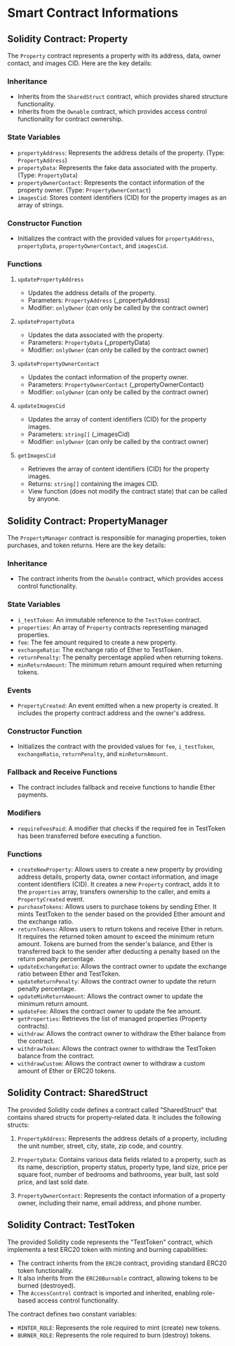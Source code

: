 # Smart Contract Informations

## Solidity Contract: Property

The `Property` contract represents a property with its address, data, owner contact, and images CID. Here are the key details:

### Inheritance

- Inherits from the `SharedStruct` contract, which provides shared structure functionality.
- Inherits from the `Ownable` contract, which provides access control functionality for contract ownership.

### State Variables

- `propertyAddress`: Represents the address details of the property. (Type: `PropertyAddress`)
- `propertyData`: Represents the fake data associated with the property. (Type: `PropertyData`)
- `propertyOwnerContact`: Represents the contact information of the property owner. (Type: `PropertyOwnerContact`)
- `imagesCid`: Stores content identifiers (CID) for the property images as an array of strings.

### Constructor Function

- Initializes the contract with the provided values for `propertyAddress`, `propertyData`, `propertyOwnerContact`, and `imagesCid`.

### Functions

1. `updatePropertyAddress`

   - Updates the address details of the property.
   - Parameters: `PropertyAddress` (\_propertyAddress)
   - Modifier: `onlyOwner` (can only be called by the contract owner)

2. `updatePropertyData`

   - Updates the data associated with the property.
   - Parameters: `PropertyData` (\_propertyData)
   - Modifier: `onlyOwner` (can only be called by the contract owner)

3. `updatePropertyOwnerContact`

   - Updates the contact information of the property owner.
   - Parameters: `PropertyOwnerContact` (\_propertyOwnerContact)
   - Modifier: `onlyOwner` (can only be called by the contract owner)

4. `updateImagesCid`

   - Updates the array of content identifiers (CID) for the property images.
   - Parameters: `string[]` (\_imagesCid)
   - Modifier: `onlyOwner` (can only be called by the contract owner)

5. `getImagesCid`
   - Retrieves the array of content identifiers (CID) for the property images.
   - Returns: `string[]` containing the images CID.
   - View function (does not modify the contract state) that can be called by anyone.

## Solidity Contract: PropertyManager

The `PropertyManager` contract is responsible for managing properties, token purchases, and token returns. Here are the key details:

### Inheritance

- The contract inherits from the `Ownable` contract, which provides access control functionality.

### State Variables

- `i_testToken`: An immutable reference to the `TestToken` contract.
- `properties`: An array of `Property` contracts representing managed properties.
- `fee`: The fee amount required to create a new property.
- `exchangeRatio`: The exchange ratio of Ether to TestToken.
- `returnPenalty`: The penalty percentage applied when returning tokens.
- `minReturnAmount`: The minimum return amount required when returning tokens.

### Events

- `PropertyCreated`: An event emitted when a new property is created. It includes the property contract address and the owner's address.

### Constructor Function

- Initializes the contract with the provided values for `fee`, `i_testToken`, `exchangeRatio`, `returnPenalty`, and `minReturnAmount`.

### Fallback and Receive Functions

- The contract includes fallback and receive functions to handle Ether payments.

### Modifiers

- `requireFeesPaid`: A modifier that checks if the required fee in TestToken has been transferred before executing a function.

### Functions

- `createNewProperty`: Allows users to create a new property by providing address details, property data, owner contact information, and image content identifiers (CID). It creates a new `Property` contract, adds it to the `properties` array, transfers ownership to the caller, and emits a `PropertyCreated` event.
- `purchaseTokens`: Allows users to purchase tokens by sending Ether. It mints TestToken to the sender based on the provided Ether amount and the exchange ratio.
- `returnTokens`: Allows users to return tokens and receive Ether in return. It requires the returned token amount to exceed the minimum return amount. Tokens are burned from the sender's balance, and Ether is transferred back to the sender after deducting a penalty based on the return penalty percentage.
- `updateExchangeRatio`: Allows the contract owner to update the exchange ratio between Ether and TestToken.
- `updateReturnPenalty`: Allows the contract owner to update the return penalty percentage.
- `updateMinReturnAmount`: Allows the contract owner to update the minimum return amount.
- `updateFee`: Allows the contract owner to update the fee amount.
- `getProperties`: Retrieves the list of managed properties (Property contracts).
- `withdraw`: Allows the contract owner to withdraw the Ether balance from the contract.
- `withdrawToken`: Allows the contract owner to withdraw the TestToken balance from the contract.
- `withdrawCustom`: Allows the contract owner to withdraw a custom amount of Ether or ERC20 tokens.

## Solidity Contract: SharedStruct

The provided Solidity code defines a contract called "SharedStruct" that contains shared structs for property-related data. It includes the following structs:

1. `PropertyAddress`: Represents the address details of a property, including the unit number, street, city, state, zip code, and country.

2. `PropertyData`: Contains various data fields related to a property, such as its name, description, property status, property type, land size, price per square foot, number of bedrooms and bathrooms, year built, last sold price, and last sold date.

3. `PropertyOwnerContact`: Represents the contact information of a property owner, including their name, email address, and phone number.

## Solidity Contract: TestToken

The provided Solidity code represents the "TestToken" contract, which implements a test ERC20 token with minting and burning capabilities:

- The contract inherits from the `ERC20` contract, providing standard ERC20 token functionality.
- It also inherits from the `ERC20Burnable` contract, allowing tokens to be burned (destroyed).
- The `AccessControl` contract is imported and inherited, enabling role-based access control functionality.

The contract defines two constant variables:

- `MINTER_ROLE`: Represents the role required to mint (create) new tokens.
- `BURNER_ROLE`: Represents the role required to burn (destroy) tokens.
